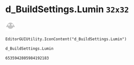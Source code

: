 # d_BuildSettings.Lumin `32x32`
<img src="/img/d_BuildSettings.Lumin.png" width=32 height=32>

``` CSharp
EditorGUIUtility.IconContent("d_BuildSettings.Lumin")
```
```
d_BuildSettings.Lumin
```
```
6535942805984192183
```
